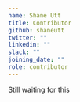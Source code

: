 ```yaml
---
name: Shane Utt
title: Contributor
github: shaneutt
twitter: ""
linkedin: ""
slack: ""
joining_date: ""
role: contributor
---
```


Still waiting for this
